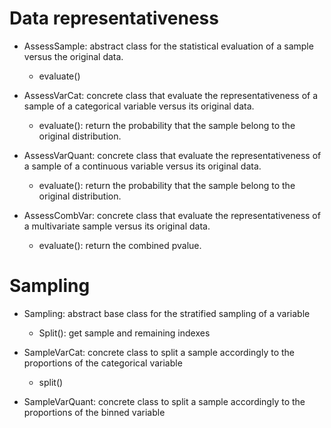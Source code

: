 # Data representativeness

* AssessSample:
abstract class for the statistical evaluation of a sample versus the original data.
    - evaluate()
    
* AssessVarCat:
concrete class that evaluate the representativeness of a sample of a categorical variable versus its original data.
    - evaluate(): return the probability that the sample belong to the original distribution.
    
* AssessVarQuant:
concrete class that evaluate the representativeness of a sample of a continuous variable versus its original data.
    - evaluate(): return the probability that the sample belong to the original distribution.
    
* AssessCombVar:
concrete class that evaluate the representativeness of a multivariate sample versus its original data.
    - evaluate(): return the combined pvalue.
    
# Sampling

* Sampling: 
abstract base class for the stratified sampling of a variable
    - Split(): get  sample and remaining indexes
    
* SampleVarCat:
concrete class to split a sample accordingly to the proportions of the categorical variable
    - split()
    
* SampleVarQuant:
concrete class to split a sample accordingly to the proportions of the binned variable 